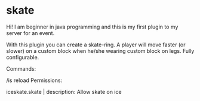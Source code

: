 skate
=====
Hi! I am beginner in java programming and this is my first plugin to my server for an event.

With this plugin you can create a skate-ring. A player will move faster (or slower) on a custom block when he/she wearing custom block on legs. Fully configurable.

Commands:

/is reload Permissions:

iceskate.skate | description: Allow skate on ice
